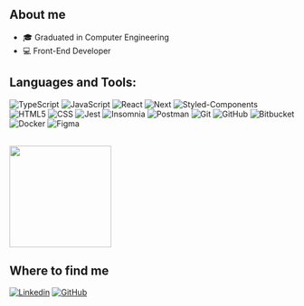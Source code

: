 
## About me

- 🎓 Graduated in Computer Engineering
- 💻 Front-End Developer
  
## Languages and Tools:

![TypeScript](https://img.shields.io/badge/-TypeScript-333333?style=flat&logo=typescript)
![JavaScript](https://img.shields.io/badge/-JavaScript-333333?style=flat&logo=javascript)
![React](https://img.shields.io/badge/-React-333333?style=flat&logo=react)
![Next](https://img.shields.io/badge/next.js-333333?style=flat&logo=nextdotjs&logoColor=white)
![Styled-Components](https://img.shields.io/badge/Styled_Components-333333?style=flat&logo=styled-components&logoColor=white)
![HTML5](https://img.shields.io/badge/-HTML5-333333?style=flat&logo=HTML5)
![CSS](https://img.shields.io/badge/-CSS-333333?style=flat&logo=CSS3&logoColor=1572B6)
![Jest](https://img.shields.io/badge/-Jest-333333?style=flat&logo=jest)
![Insomnia](https://img.shields.io/badge/-Insomnia-333333?style=flat&logo=insomnia)
![Postman](https://img.shields.io/badge/-Postman-333333?style=flat&logo=postman)
![Git](https://img.shields.io/badge/-Git-333333?style=flat&logo=git)
![GitHub](https://img.shields.io/badge/-GitHub-333333?style=flat&logo=github)
![Bitbucket](https://img.shields.io/badge/-Bitbucket-333333?style=flat&logo=bitbucket)
![Docker](https://img.shields.io/badge/-Docker-333333?style=flat&logo=docker)
![Figma](https://img.shields.io/badge/-Figma-333333?style=flat&logo=figma&logoColor=007ACC)

<br/>

<a href="https://github.com/gabriel-antero" title="Perfil do Gabriel">
  <img height="180em" src="https://github-readme-stats.vercel.app/api?username=gabriel-antero&theme=dracula&show_icons=true" />
</a>

## Where to find me


[![Linkedin](https://img.shields.io/badge/LinkedIn-blue?logo=linkedin&logoColor=white&style=for-the-bad)](https://www.linkedin.com/in/gabriel-antero/)
[![GitHub](https://img.shields.io/github/followers/gabriel-antero?label=Github&style=social)](https://github.com/gabriel-antero)
